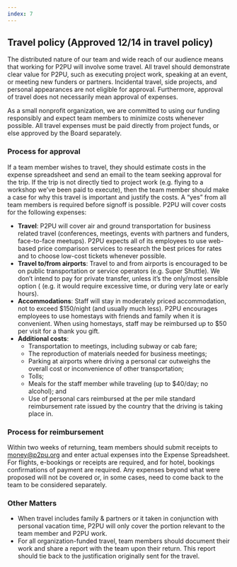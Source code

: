```yaml
---
index: 7
---
```


## Travel policy (Approved 12/14 in travel policy)

The distributed nature of our team and wide reach of our audience means that working for P2PU will involve some travel. All travel should demonstrate clear value for P2PU, such as executing project work, speaking at an event, or meeting new funders or partners. Incidental travel, side projects, and personal appearances are not eligible for approval. Furthermore, approval of travel does not necessarily mean approval of expenses. 

As a small nonprofit organization, we are committed to using our funding responsibly and expect team members to minimize costs whenever possible. All travel expenses must be paid directly from project funds, or else approved by the Board separately. 

### Process for approval
If a team member wishes to travel, they should estimate costs in the expense spreadsheet and send an email to the team seeking approval for the trip. If the trip is not directly tied to project work (e.g. flying to a workshop we’ve been paid to execute), then the team member should make a case for why this travel is important and justify the costs. A “yes” from all team members is required before signoff is possible.  P2PU will cover costs for the following expenses:

 - **Travel**: P2PU will cover air and ground transportation for business related travel (conferences, meetings, events with partners and funders, face-to-face meetups). P2PU expects all of its employees to use web-based price comparison services to research the best prices for rates and to choose low-cost tickets whenever possible. 
 - **Travel to/from airports**: Travel to and from airports is encouraged to be on public transportation or service operators (e.g. Super Shuttle). We don’t intend to pay for private transfer, unless it’s the only/most sensible option ( (e.g. it would require excessive time, or during very late or early hours).
 - **Accommodations**: Staff will stay in moderately priced accommodation, not to exceed $150/night (and usually much less). P2PU encourages employees to use homestays with friends and family when it is convenient. When using homestays, staff may be reimbursed up to $50 per visit for a thank you gift. 
 - **Additional costs**: 
     - Transportation to meetings, including subway or cab fare; 
     - The reproduction of materials needed for business meetings; 
     - Parking at airports where driving a personal car outweighs the overall cost or inconvenience of other transportation; 
     - Tolls; 
     - Meals for the staff member while traveling (up to $40/day; no alcohol); and 
     - Use of personal cars reimbursed at the per mile standard reimbursement rate issued by the country that the driving is taking place in.

### Process for reimbursement
Within two weeks of returning, team members should submit receipts to money@p2pu.org and enter actual expenses into the Expense Spreadsheet. For flights, e-bookings or receipts are required, and for hotel, bookings confirmations of payment are required. Any expenses beyond what were proposed will not be covered or, in some cases, need to come back to the team to be considered separately.

### Other Matters

 - When travel includes family & partners or it taken in conjunction with personal vacation time, P2PU will only cover the portion relevant to the team member and P2PU work.
 - For all organization-funded travel, team members should document their work and share a report with the team upon their return. This report should tie back to the justification originally sent for the travel.


